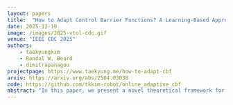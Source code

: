 ```yaml
---
layout: papers
title:  "How to Adapt Control Barrier Functions? A Learning-Based Approach with Applications to a VTOL Quadplane"
date: 2025-12-19
image: /images/2025-vtol-cdc.gif
venue: "IEEE CDC 2025"
authors:
    - taekyungkim
    - Randal W. Beard
    - dimitrapanagou
projectpage: https://www.taekyung.me/how-to-adapt-cbf
arxiv: https://arxiv.org/abs/2504.03038
code: https://github.com/tkkim-robot/online_adaptive_cbf
abstract: "In this paper, we present a novel theoretical framework for online adaptation of Control Barrier Function (CBF) parameters, i.e., of the class K functions included in the CBF condition, under input constraints. We introduce the concept of locally validated CBF parameters, which are adapted online to guarantee finite-horizon safety, based on conditions derived from Nagumo's theorem and tangent cone analysis. To identify these parameters online, we integrate a learning-based approach with an uncertainty-aware verification process that account for both epistemic and aleatoric uncertainties inherent in neural network predictions. Our method is demonstrated on a VTOL quadplane model during challenging transition and landing maneuvers, showcasing enhanced performance while maintaining safety."
---
```

